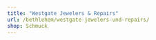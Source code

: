 ```yaml
---
title: "Westgate Jewelers & Repairs"
url: /bethlehem/westgate-jewelers-und-repairs/
shop: Schmuck
---
```

